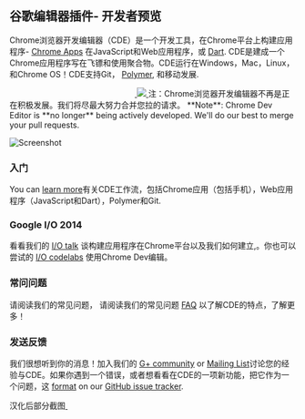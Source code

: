 ## 谷歌编辑器插件- 开发者预览

Chrome浏览器开发编辑器（CDE）是一个开发工具，在Chrome平台上构建应用程序- [Chrome Apps](https://developer.chrome.com/apps/about_apps) 在JavaScript和Web应用程序，或 [Dart](https://www.dartlang.org/). CDE是建成一个Chrome应用程序写在飞镖和使用聚合物。CDE运行在Windows，Mac，Linux，和Chrome OS！CDE支持Git， [Polymer](http://www.polymer-project.org/), 和移动发展.

<a href="#">
<img src="https://raw.githubusercontent.com/dart-lang/spark/master/doc/1px.png" width="220" height="0">
</a>
<a target="_blank" href="https://chrome.google.com/webstore/detail/spark/pnoffddplpippgcfjdhbmhkofpnaalpg">
<img src="https://raw.githubusercontent.com/dart-lang/spark/master/doc/install-button.png">
</a>
注：Chrome浏览器开发编辑器不再是正在积极发展。我们将尽最大努力合并您拉的请求。<!--下文汉化-->
**Note**: Chrome Dev Editor is **no longer** being actively developed. We'll do our best to merge your pull requests.

![Screenshot](https://raw.githubusercontent.com/dart-lang/spark/master/doc/screenshot1.png)

### 入门

You can [learn more](doc/GettingStarted.md)有关CDE工作流，包括Chrome应用（包括手机），Web应用程序（JavaScript和Dart），Polymer和Git.

### Google I/O 2014

看看我们的 [I/O talk](https://www.youtube.com/watch?v=NNLnTz6yIc4) 谈构建应用程序在Chrome平台以及我们如何建立,。你也可以尝试的 [I/O codelabs](http://io2014codelabs.appspot.com/static/index.html) 使用Chrome Dev编辑。

### 常问问题 
请阅读我们的常见问题，
请阅读我们的常见问题 [FAQ](doc/FAQ.md) 以了解CDE的特点，了解更多！

### 发送反馈

我们很想听到你的消息！加入我们的 [G+ community](http://bit.ly/cdeusers) or [Mailing List](https://groups.google.com/a/chromium.org/forum/?hl=en#!forum/chromium-cde)讨论您的经验与CDE。如果你遇到一个错误，或者想看看在CDE的一项新功能，把它作为一个问题，这 [format](https://github.com/dart-lang/chromedeveditor/wiki/Reporting-a-problem) on our [GitHub issue tracker](https://github.com/dart-lang/spark/issues/new).

汉化后部分截图<a href="#">
<img src="http://i11.tietuku.com/dfe8ec56fb3d8613.png" width="220" height="0">
</a>



